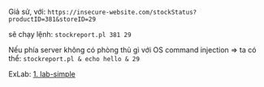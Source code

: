 Giả sử, với:
`https://insecure-website.com/stockStatus?productID=381&storeID=29`

sẽ chạy lệnh:
`stockreport.pl 381 29`

Nếu phía server không có phòng thủ gì với OS command injection => ta có thể:
`stockreport.pl & echo hello & 29`

ExLab: [1. lab-simple](../../../../learn/portswigger/Web%20Security%20Academy/OS%20command%20injection/lab/apprentice/1.%20lab-simple.md)